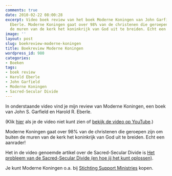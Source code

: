 ```yaml
---
comments: true
date: 2010-02-22 08:00:28
excerpt: Video boek review van het boek Moderne Koningen van John Garfield en Harold
  Eberle. Moderne Koningen gaat over 98% van de christenen die geroepen zijn om buiten
  de muren van de kerk het koninkrijk van God uit te breiden. Echt een aanrader!
image: ''
layout: post
slug: boekreview-moderne-koningen
title: Boekreview Moderne Koningen
wordpress_id: 980
categories:
- Boeken
tags:
- boek review
- Harold Eberle
- John Garfield
- Moderne Koningen
- Sacred-Secular Divide
---
```


In onderstaande video vind je mijn review van Moderne Koningen, een boek van John S. Garfield en Harold R. Eberle.


(Klik [hier](/2010/02/22/boekreview-moderne-koningen/) als je de video niet kunt zien of [bekijk de video op YouTube](http://www.youtube.com/watch?v=ogdjuLz1Chk).)

Moderne Koningen gaat over 98% van de christenen die geroepen zijn om buiten de muren van de kerk het koninkrijk van God uit te breiden. Echt een aanrader!

Het in de video genoemde artikel over de Sacred-Secular Divide is [Het probleem van de Sacred-Secular Divide (en hoe jij het kunt oplossen)](/2010/02/01/sacred-secular-divide/).

Je kunt Moderne Koningen o.a. bij [Stichting Support Ministries](http://www.supportministries.nl/index.php?page=shop.product_details&flypage=flypage.tpl&product_id=10&category_id=3&option=com_virtuemart&Itemid=9&lang=nl) kopen.
